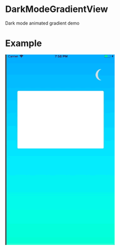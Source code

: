 # DarkModeGradientView
Dark mode animated gradient demo 

# Example

![Alt Text](https://github.com/DavidPerezP124/Images_examples/blob/master/darkModeGIF.gif)
